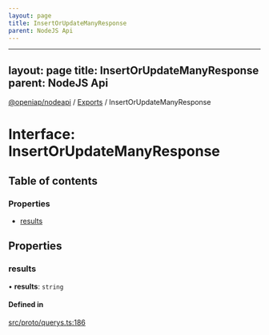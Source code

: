 ```yaml
---
layout: page
title: InsertOrUpdateManyResponse
parent: NodeJS Api
---
```

---
layout: page
title: InsertOrUpdateManyResponse
parent: NodeJS Api
---
[@openiap/nodeapi](../README.md) / [Exports](../modules.md) / InsertOrUpdateManyResponse

# Interface: InsertOrUpdateManyResponse

## Table of contents

### Properties

- [results](InsertOrUpdateManyResponse.html#results)

## Properties

### results

• **results**: `string`

#### Defined in

[src/proto/querys.ts:186](https://github.com/openiap/nodeapi/blob/a6b5438/src/proto/querys.ts#L186)
